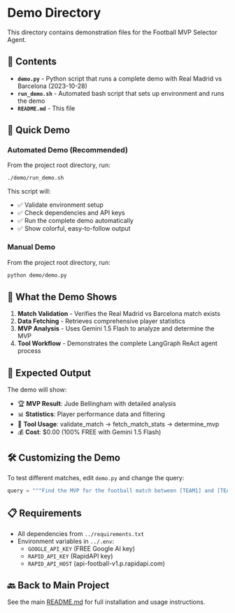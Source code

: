 # Demo Directory

This directory contains demonstration files for the Football MVP Selector Agent.

## 📁 Contents

- **`demo.py`** - Python script that runs a complete demo with Real Madrid vs Barcelona (2023-10-28)
- **`run_demo.sh`** - Automated bash script that sets up environment and runs the demo
- **`README.md`** - This file

## 🚀 Quick Demo

### Automated Demo (Recommended)
From the project root directory, run:
```bash
./demo/run_demo.sh
```

This script will:
- ✅ Validate environment setup
- ✅ Check dependencies and API keys
- ✅ Run the complete demo automatically
- ✅ Show colorful, easy-to-follow output

### Manual Demo
From the project root directory, run:
```bash
python demo/demo.py
```

## 🔧 What the Demo Shows

1. **Match Validation** - Verifies the Real Madrid vs Barcelona match exists
2. **Data Fetching** - Retrieves comprehensive player statistics 
3. **MVP Analysis** - Uses Gemini 1.5 Flash to analyze and determine the MVP
4. **Tool Workflow** - Demonstrates the complete LangGraph ReAct agent process

## 🎯 Expected Output

The demo will show:
- 🏆 **MVP Result**: Jude Bellingham with detailed analysis
- 📊 **Statistics**: Player performance data and filtering
- 🔧 **Tool Usage**: validate_match → fetch_match_stats → determine_mvp
- 💰 **Cost**: $0.00 (100% FREE with Gemini 1.5 Flash)

## 🛠️ Customizing the Demo

To test different matches, edit `demo.py` and change the query:

```python
query = """Find the MVP for the football match between [TEAM1] and [TEAM2] on [YYYY-MM-DD]."""
```

## 📋 Requirements

- All dependencies from `../requirements.txt`
- Environment variables in `../.env`:
  - `GOOGLE_API_KEY` (FREE Google AI key)
  - `RAPID_API_KEY` (RapidAPI key)
  - `RAPID_API_HOST` (api-football-v1.p.rapidapi.com)

## 🔙 Back to Main Project

See the main [README.md](../README.md) for full installation and usage instructions. 